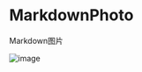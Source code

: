 # MarkdownPhoto
Markdown图片

![image](https://github.com/EnochStudio/MarkdownPhoto/songzuer-010.jpg)
